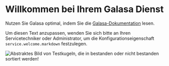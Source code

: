 # Willkommen bei Ihrem Galasa Dienst
Nutzen Sie Galasa optimal, indem Sie die [Galasa-Dokumentation](https://galasa.dev/) lesen.

Um diesen Text anzupassen, wenden Sie sich bitte an Ihren Servicetechniker oder Administrator, um die Konfigurationseigenschaft `service.welcome.markdown` festzulegen.

![Abstraktes Bild von Testkugeln, die in bestanden oder nicht bestanden sortiert werden!](https://raw.githubusercontent.com/galasa-dev/webui/refs/heads/main/galasa-ui/public/static/homeGraphic.svg)